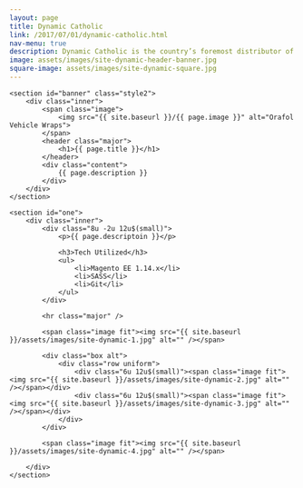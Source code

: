 ```yaml
---
layout: page
title: Dynamic Catholic
link: /2017/07/01/dynamic-catholic.html
nav-menu: true
description: Dynamic Catholic is the country’s foremost distributor of catholic literature and resources. They specialize in offering bulk material at little to no cost to their customers. My role in this project at Gauge was lead developer on the front-end, as well as coordinating with the in-house developer at Dynamic Catholic. I managed a team of 2 other front-end developers for the project kick-off, and transitioned to solo development as the project neared completion.
image: assets/images/site-dynamic-header-banner.jpg
square-image: assets/images/site-dynamic-square.jpg
---
```


<div id="main" class="alt">

	<section id="banner" class="style2">
	    <div class="inner">
	        <span class="image">
	            <img src="{{ site.baseurl }}/{{ page.image }}" alt="Orafol Vehicle Wraps">
	        </span>
	        <header class="major">
	            <h1>{{ page.title }}</h1>
	        </header>
	        <div class="content">
	            {{ page.description }}
	        </div>
	    </div>
	</section>

	<section id="one">
		<div class="inner">
			<div class="8u -2u 12u$(small)">
				<p>{{ page.descriptoin }}</p>

				<h3>Tech Utilized</h3>
				<ul>
					<li>Magento EE 1.14.x</li>
					<li>SASS</li>
					<li>Git</li>
				</ul>
			</div>

			<hr class="major" />

			<span class="image fit"><img src="{{ site.baseurl }}/assets/images/site-dynamic-1.jpg" alt="" /></span>

			<div class="box alt">
				<div class="row uniform">
					<div class="6u 12u$(small)"><span class="image fit"><img src="{{ site.baseurl }}/assets/images/site-dynamic-2.jpg" alt="" /></span></div>
					<div class="6u 12u$(small)"><span class="image fit"><img src="{{ site.baseurl }}/assets/images/site-dynamic-3.jpg" alt="" /></span></div>
				</div>
			</div>

			<span class="image fit"><img src="{{ site.baseurl }}/assets/images/site-dynamic-4.jpg" alt="" /></span>

		</div>
	</section>

</div>
